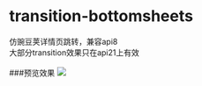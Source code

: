 # transition-bottomsheets
仿豌豆荚详情页跳转，兼容api8</br>
大部分transition效果只在api21上有效</br>
</br>
###预览效果
![](https://github.com/ie212/transition-bottomsheets/blob/master/preview.gif)

